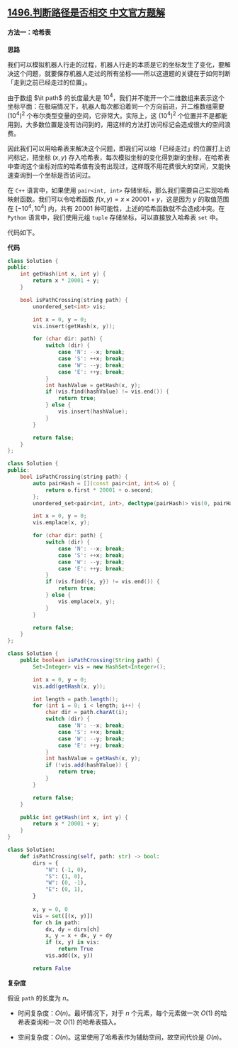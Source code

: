 ## [1496.判断路径是否相交 中文官方题解](https://leetcode.cn/problems/path-crossing/solutions/100000/pan-duan-lu-jing-shi-fou-xiang-jiao-by-leetcode-so)

#### 方法一：哈希表

**思路**

我们可以模拟机器人行走的过程，机器人行走的本质是它的坐标发生了变化，要解决这个问题，就要保存机器人走过的所有坐标——所以这道题的关键在于如何判断「走到之前已经走过的位置」。

由于数组 $\it path$ 的长度最大是 $10^4$，我们并不能开一个二维数组来表示这个坐标平面：在极端情况下，机器人每次都沿着同一个方向前进，开二维数组需要 $(10^4)^2$ 个布尔类型变量的空间，它非常大。实际上，这 $(10^4)^2$ 个位置并不是都能用到，大多数位置是没有访问到的，用这样的方法打访问标记会造成很大的空间浪费。

因此我们可以用哈希表来解决这个问题，即我们可以给「已经走过」的位置打上访问标记，把坐标 $(x, y)$ 存入哈希表，每次模拟坐标的变化得到新的坐标，在哈希表中查询这个坐标对应的哈希值有没有出现过，这样既不用花费很大的空间，又能快速查询到一个坐标是否访问过。

在 `C++` 语言中，如果使用 `pair<int, int>` 存储坐标，那么我们需要自己实现哈希映射函数。我们可以令哈希函数 $f(x, y) = x \times 20001 + y$，这是因为 $y$ 的取值范围在 $[-10^4, 10^4]$ 内，共有 $20001$ 种可能性，上述的哈希函数就不会造成冲突。在 `Python` 语言中，我们使用元组 `tuple` 存储坐标，可以直接放入哈希表 `set` 中。

代码如下。

**代码**

```cpp [sol1-C++]
class Solution {
public:
    int getHash(int x, int y) {
        return x * 20001 + y;
    }

    bool isPathCrossing(string path) {
        unordered_set<int> vis;

        int x = 0, y = 0;
        vis.insert(getHash(x, y));

        for (char dir: path) {
            switch (dir) {
                case 'N': --x; break;
                case 'S': ++x; break;
                case 'W': --y; break;
                case 'E': ++y; break;
            }
            int hashValue = getHash(x, y);
            if (vis.find(hashValue) != vis.end()) {
                return true;
            } else {
                vis.insert(hashValue);
            }
        }

        return false;
    }
};
```

```C++ [sol1-C++11]
class Solution {
public:
    bool isPathCrossing(string path) {
        auto pairHash = [](const pair<int, int>& o) {
            return o.first * 20001 + o.second;
        };
        unordered_set<pair<int, int>, decltype(pairHash)> vis(0, pairHash);

        int x = 0, y = 0;
        vis.emplace(x, y);

        for (char dir: path) {
            switch (dir) {
                case 'N': --x; break;
                case 'S': ++x; break;
                case 'W': --y; break;
                case 'E': ++y; break;
            }
            if (vis.find({x, y}) != vis.end()) {
                return true;
            } else {
                vis.emplace(x, y);
            }
        }

        return false;
    }
};
```

```Java [sol1-Java]
class Solution {
    public boolean isPathCrossing(String path) {
        Set<Integer> vis = new HashSet<Integer>();

        int x = 0, y = 0;
        vis.add(getHash(x, y));

        int length = path.length();
        for (int i = 0; i < length; i++) {
            char dir = path.charAt(i);
            switch (dir) {
                case 'N': --x; break;
                case 'S': ++x; break;
                case 'W': --y; break;
                case 'E': ++y; break;
            }
            int hashValue = getHash(x, y);
            if (!vis.add(hashValue)) {
                return true;
            }
        }

        return false;
    }

    public int getHash(int x, int y) {
        return x * 20001 + y;
    }
}
```

```Python [sol1-Python3]
class Solution:
    def isPathCrossing(self, path: str) -> bool:
        dirs = {
            "N": (-1, 0),
            "S": (1, 0),
            "W": (0, -1),
            "E": (0, 1),
        }
        
        x, y = 0, 0
        vis = set([(x, y)])
        for ch in path:
            dx, dy = dirs[ch]
            x, y = x + dx, y + dy
            if (x, y) in vis:
                return True
            vis.add((x, y))

        return False
```

**复杂度**

假设 `path` 的长度为 $n$。

+ 时间复杂度：$O(n)$。最坏情况下，对于 $n$ 个元素，每个元素做一次 $O(1)$ 的哈希表查询和一次 $O(1)$ 的哈希表插入。

+ 空间复杂度：$O(n)$。这里使用了哈希表作为辅助空间，故空间代价是 $O(n)$。